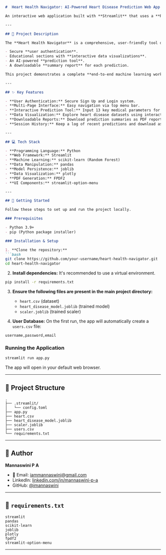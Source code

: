 

````markdown
#  Heart Health Navigator: AI-Powered Heart Disease Prediction Web App

An interactive web application built with **Streamlit** that uses a **Random Forest** machine learning model to predict the risk of heart disease based on key medical attributes.

---

## 📝 Project Description

The **Heart Health Navigator** is a comprehensive, user-friendly tool designed to provide data-driven insights into cardiovascular health. It features:

- Secure **user authentication**.
- Educational sections with **interactive data visualizations**.
- An AI-powered **prediction tool**.
- A downloadable **summary report** for each prediction.

This project demonstrates a complete **end-to-end machine learning workflow**, from model training to deployment as an interactive web application.

---

## ✨ Key Features

- **User Authentication:** Secure Sign Up and Login system.
- **Multi-Page Interface:** Easy navigation via top menu bar.
- **Interactive Prediction Tool:** Input 13 key medical parameters for accurate risk assessment.
- **Data Visualization:** Explore heart disease datasets using interactive charts with Plotly.
- **Downloadable Reports:** Download prediction summaries as PDF reports.
- **Session History:** Keep a log of recent predictions and download as CSV.

---

## 💻 Tech Stack

- **Programming Language:** Python
- **Web Framework:** Streamlit
- **Machine Learning:** scikit-learn (Random Forest)
- **Data Manipulation:** pandas
- **Model Persistence:** joblib
- **Data Visualization:** plotly
- **PDF Generation:** FPDF2
- **UI Components:** streamlit-option-menu

---

## 🚀 Getting Started

Follow these steps to set up and run the project locally.

### Prerequisites

- Python 3.9+
- pip (Python package installer)

### Installation & Setup

1. **Clone the repository:**
```bash
git clone https://github.com/your-username/heart-health-navigator.git
cd heart-health-navigator
````

2. **Install dependencies:**
   It's recommended to use a virtual environment.

```bash
pip install -r requirements.txt
```

3. **Ensure the following files are present in the main project directory:**

   * `heart.csv` (dataset)
   * `heart_disease_model.joblib` (trained model)
   * `scaler.joblib` (trained scaler)

4. **User Database:**
   On the first run, the app will automatically create a `users.csv` file:

```csv
username,password,email
```

### Running the Application

```bash
streamlit run app.py
```

The app will open in your default web browser.

---

## 📁 Project Structure

```
.
├── .streamlit/
│   └── config.toml
├── app.py
├── heart.csv
├── heart_disease_model.joblib
├── scaler.joblib
├── users.csv
└── requirements.txt
```

---

## 👤 Author

**Mannaswini P A**

* 📧 Email: [iammannaswini@gmail.com](mailto:iammannaswini@gmail.com)
* LinkedIn: [linkedin.com/in/mannaswini-p-a](https://www.linkedin.com/in/mannaswini-p-a-7s7r7)
* GitHub: [@imannaswini](https://github.com/imannaswini)

---

## 📝 `requirements.txt`

```text
streamlit
pandas
scikit-learn
joblib
plotly
fpdf2
streamlit-option-menu
```

---

```



```
